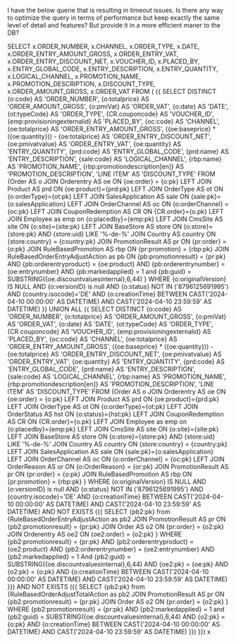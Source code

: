 I have the below querie that is resulting in timeout issues. Is there any way to optimize the query in terms of performance but keep exactly the same level of detail and features? But provide it in a more efficient maner to the DB?



SELECT
       x.ORDER_NUMBER,
       x.CHANNEL,
       x.ORDER_TYPE,
       x.DATE,
       x.ORDER_ENTRY_AMOUNT_GROSS,
       x.ORDER_ENTRY_VAT,
       x.ORDER_ENTRY_DISCOUNT_NET,
       x.VOUCHER_ID,
       x.PLACED_BY,
       x.ENTRY_GLOBAL_CODE,
       x.ENTRY_DESCRIPTION,
       x.ENTRY_QUANTITY,
       x.LOGICAL_CHANNEL,
       x.PROMOTION_NAME,
       x.PROMOTION_DESCRIPTION,
       x.DISCOUNT_TYPE,
       x.ORDER_AMOUNT_GROSS,
       x.ORDER_VAT
FROM (
{{
SELECT DISTINCT
      {o:code} AS 'ORDER_NUMBER',
       {o:totalprice} AS 'ORDER_AMOUNT_GROSS',
       {o:pmiVat} AS 'ORDER_VAT',
       {o:date} AS 'DATE',
       {ot:typeCode} AS 'ORDER_TYPE',
        {CR.couponcode} AS 'VOUCHER_ID',
         {emp:provisioningexternalid} AS 'PLACED_BY',
       {oc:code} AS 'CHANNEL',
       {oe:totalprice} AS 'ORDER_ENTRY_AMOUNT_GROSS',
  ({oe:baseprice} * ({oe:quantity})) - {oe:totalprice}  AS 'ORDER_ENTRY_DISCOUNT_NET',
       {oe:pmivatvalue} AS 'ORDER_ENTRY_VAT',
       {oe:quantity}  AS 'ENTRY_QUANTITY',
       {prd:code} AS 'ENTRY_GLOBAL_CODE',
       {prd:name} AS 'ENTRY_DESCRIPTION',
       {sale:code} AS 'LOGICAL_CHANNEL',
       {rbp:name} AS 'PROMOTION_NAME',
       {rbp:promotiondescription[en]} AS 'PROMOTION_DESCRIPTION',
       'LINE ITEM'  AS 'DISCOUNT_TYPE'
FROM {Order AS o
    JOIN Orderentry AS oe ON {oe:order} = {o:pk}
    LEFT JOIN Product AS prd ON {oe:product}={prd:pk}
    LEFT JOIN OrderType AS ot ON {o:orderType}={ot:pk}
    LEFT JOIN SalesApplication AS sale ON {sale:pk}={o:salesApplication}
    LEFT JOIN OrderChannel AS oc ON {o:orderChannel} = {oc:pk}
LEFT JOIN CouponRedemption AS CR ON {CR.order}={o.pk}
LEFT JOIN Employee as emp on {o:placedby}={emp:pk}
LEFT JOIN CmsSite AS site ON {o:site}={site:pk}
LEFT JOIN BaseStore AS store ON {o:store}={store:pk} AND {store:uid} LIKE '%-de-%'
JOIN Country AS country ON {store:country} = {country:pk}
JOIN PromotionResult AS pr ON {pr:order} = {o:pk}
JOIN RuleBasedPromotion AS rbp ON {pr:promotion} = {rbp:pk}
JOIN RuleBasedOrderEntryAdjustAction as pb
ON {pb:promotionresult} = {pr:pk}
AND {pb:orderentryproduct} = {oe:product}
AND {pb:orderentrynumber} = {oe:entrynumber}
AND {pb:markedapplied} = 1
and {pb:guid} = SUBSTRING({oe.discountvaluesinternal},6,44)
}
WHERE {o:originalVersion} IS NULL
AND {o:versionID} is null
AND {o:status} NOT IN ('8796125691995')
AND {country.isocode}='DE'
AND {o:creationTime} BETWEEN CAST('2024-04-10 00:00:00' AS DATETIME) AND CAST('2024-04-10 23:59:59' AS DATETIME)
}}
UNION ALL
{{
SELECT DISTINCT
    {o:code} AS 'ORDER_NUMBER',
    {o:totalprice} AS 'ORDER_AMOUNT_GROSS',
       {o:pmiVat} AS 'ORDER_VAT',
       {o:date} AS 'DATE',
       {ot:typeCode} AS 'ORDER_TYPE',
        {CR.couponcode} AS 'VOUCHER_ID',
         {emp:provisioningexternalid} AS 'PLACED_BY',
       {oc:code} AS 'CHANNEL',
    {oe:totalprice} AS 'ORDER_ENTRY_AMOUNT_GROSS',
({oe:baseprice} * ({oe:quantity})) - {oe:totalprice}  AS 'ORDER_ENTRY_DISCOUNT_NET',
       {oe:pmivatvalue} AS 'ORDER_ENTRY_VAT',
       {oe:quantity}  AS 'ENTRY_QUANTITY',
       {prd:code} AS 'ENTRY_GLOBAL_CODE',
       {prd:name} AS 'ENTRY_DESCRIPTION',
       {sale:code} AS 'LOGICAL_CHANNEL',
       {rbp:name} AS 'PROMOTION_NAME',
       {rbp:promotiondescription[en]} AS 'PROMOTION_DESCRIPTION',
       'LINE ITEM'  AS 'DISCOUNT_TYPE'
FROM {Order AS o
JOIN Orderentry AS oe ON {oe:order} = {o:pk}
LEFT JOIN Product AS prd ON {oe:product}={prd:pk}
LEFT JOIN OrderType AS ot ON {o:orderType}={ot:pk}
LEFT JOIN OrderStatus AS hst ON {o:status}={hst:pk}
LEFT JOIN CouponRedemption AS CR ON {CR.order}={o.pk}
LEFT JOIN Employee as emp on {o:placedby}={emp:pk}
LEFT JOIN CmsSite AS site ON {o:site}={site:pk}
LEFT JOIN BaseStore AS store ON {o:store}={store:pk} AND {store:uid} LIKE '%-de-%'
JOIN Country AS country ON {store:country} = {country:pk}
LEFT JOIN SalesApplication AS sale ON {sale:pk}={o:salesApplication}
LEFT JOIN OrderChannel AS oc ON {o:orderChannel} = {oc:pk}
LEFT JOIN OrderReason AS or ON {o:OrderReason} = {or:pk}
JOIN PromotionResult AS pr ON {pr:order} = {o:pk}
JOIN RuleBasedPromotion AS rbp ON {pr:promotion} = {rbp:pk}
}
WHERE {o:originalVersion} IS NULL
AND {o:versionID} is null
AND {o:status} NOT IN ('8796125691995')
AND {country.isocode}='DE'
AND {o:creationTime} BETWEEN CAST('2024-04-10 00:00:00' AS DATETIME) AND CAST('2024-04-10 23:59:59' AS DATETIME)
AND NOT EXISTS ({{
                   SELECT {pb2:pk}
                      from {RuleBasedOrderEntryAdjustAction as pb2 JOIN PromotionResult AS pr ON {pb2:promotionresult} = {pr:pk}
                                JOIN Order AS o2 ON {pr:order} = {o2:pk}
                              JOIN Orderentry AS oe2 ON {oe2:order} = {o2:pk}
                              }
                      WHERE  {pb2:promotionresult} = {pr:pk}
                        AND {pb2:orderentryproduct} = {oe2:product}
                        AND {pb2:orderentrynumber} = {oe2:entrynumber}
                        AND {pb2:markedapplied} = 1
                        And {pb2:guid} =  SUBSTRING({oe.discountvaluesinternal},6,44)
                        AND {oe2:pk} = {oe:pk} 
                        AND {o2:pk} = {o:pk}
               AND {o:creationTime} BETWEEN CAST('2024-04-10 00:00:00' AS DATETIME) AND CAST('2024-04-10 23:59:59' AS DATETIME)
                    }})
AND NOT EXISTS ({{
                   SELECT {pb2:pk}
                      from {RuleBasedOrderAdjustTotalAction as pb2 JOIN PromotionResult AS pr ON {pb2:promotionresult} = {pr:pk}
                                JOIN Order AS o2 ON {pr:order} = {o2:pk}
                              }
                      WHERE  {pb2:promotionresult} = {pr:pk}
                        AND {pb2:markedapplied} = 1
                        and {pb2:guid} =  SUBSTRING({oe.discountvaluesinternal},6,44)
                        AND {o2:pk} = {o:pk}
                AND {o:creationTime} BETWEEN CAST('2024-04-10 00:00:00' AS DATETIME) AND CAST('2024-04-10 23:59:59' AS DATETIME)
                    }})
}}) x
